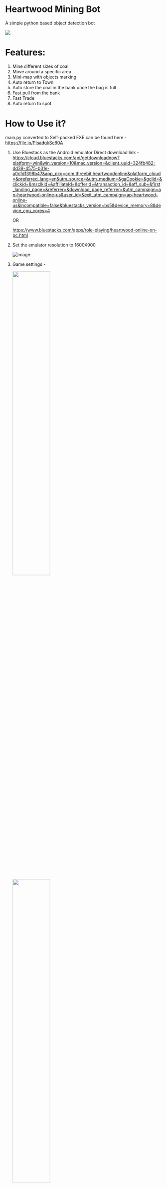 # Heartwood Mining Bot
A simple python based object detection bot

![](https://pouch.jumpshare.com/preview/pojKfgvlaCea-nBUAch4mZEL5cgDs0NYwdxICnRbgcQEA3TIKqQr5MjpQF1YWEmZ8v_uyZgIJXOpT3Of-9qlbAjeoMkPyoH0rQvK1pICxiM)
# Features:
1. Mine different sizes of coal  
2. Move around a specific area
3. Mini-map with objects marking
4. Auto return to Town
5. Auto store the coal in the bank once the bag is full
6. Fast pull from the bank
7. Fast Trade
8. Auto return to spot
   
# How to Use it?
main.py converted to Self-packed EXE can be found here - https://file.io/PIsadqkSc60A

1. Use Bluestack as the Android emulator
   Direct download link - https://cloud.bluestacks.com/api/getdownloadnow?platform=win&win_version=10&mac_version=&client_uuid=324fb482-dd39-4575-b31e-a0cfd1398b47&app_pkg=com.threebit.heartwoodonline&platform_cloud=&preferred_lang=en&utm_source=&utm_medium=&gaCookie=&gclid=&clickid=&msclkid=&affiliateId=&offerId=&transaction_id=&aff_sub=&first_landing_page=&referrer=&download_page_referrer=&utm_campaign=ap-heartwood-online-us&user_id=&exit_utm_campaign=ap-heartwood-online-us&incompatible=false&bluestacks_version=bs5&device_memory=8&device_cpu_cores=4
   
   OR
   
   https://www.bluestacks.com/apps/role-playing/heartwood-online-on-pc.html

3. Set the emulator resolution to 1600X900

   ![image](https://github.com/VrtK/Heartwood-bot/assets/20610711/1b096cbf-a56d-4494-9b3f-c82f22ab9362)


5. Game settings -
   
   <img src="https://github.com/VrtK/Heartwood-bot/assets/20610711/8c8ecd31-343e-4b2d-925c-7d08f0c00908" width=50% height=50%>
   <img src="https://github.com/VrtK/Heartwood-bot/assets/20610711/5ce02bfe-0ff1-4e2b-9d4f-4669a5f03329" width=50% height=50%>

7. The only area that has been tested(+return to town function is working) is the following area, 
   <img src="https://github.com/VrtK/Heartwood-bot/assets/20610711/809c588e-93ba-456c-be41-34aefe9e1364" width=50% height=50%>
   
     you may change it if you change the main object(located at \MISC\mining\main.JPG)


Tips and Tricks:

a. Avoid Bans, make sure to disconnect every few hours from the game

b. Farming server - Grind on empty servers.

c. Don't Share the same PC(AKA android_id) and the IP address for your main account and the bot account!

d. If you get banned, make sure to change the Android ID in the conf file - "C:\ProgramData\BlueStacks_nxt\bluestacks.conf" > android_id.


   

Happy grinding :)

